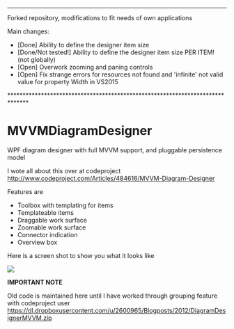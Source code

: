 ****************************************************************************
Forked repository, modifications to fit needs of own applications

Main changes:
<ul>
<li>[Done] Ability to define the designer item size</li>
<li>[Done/Not tested!] Ability to define the designer item size PER ITEM! (not globally)</li>
<li>[Open] Overwork zooming and paning controls</li>
<li>[Open] Fix strange errors for resources not found and 'infinite' not valid value for property Width in VS2015</li>
</ul>
******************************************************************************

# MVVMDiagramDesigner
WPF diagram designer with full MVVM support, and pluggable persistence model

I wote all about this over at codeproject <a href="http://www.codeproject.com/Articles/484616/MVVM-Diagram-Designer" target="_blank">http://www.codeproject.com/Articles/484616/MVVM-Diagram-Designer</a>

Features are

<ul>
<li>Toolbox with templating for items</li>
<li>Templateable items</li>
<li>Draggable work surface</li>
<li>Zoomable work surface</li>
<li>Connector indication</li>
<li>Overview box</li>
</ul>

Here is a screen shot to show you what it looks like

<img src="http://www.codeproject.com/KB/WPF/484616/demoAppSmall.png"/>



<strong>IMPORTANT NOTE</strong>

Old code is maintained here until I have worked through grouping feature with codeproject user <a href="https://dl.dropboxusercontent.com/u/2600965/Blogposts/2012/DiagramDesignerMVVM.zip" target="_blank">https://dl.dropboxusercontent.com/u/2600965/Blogposts/2012/DiagramDesignerMVVM.zip</a>
